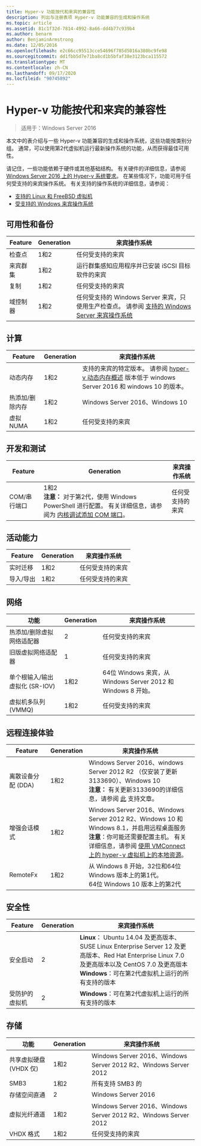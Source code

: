 ```yaml
---
title: Hyper-v 功能按代和来宾的兼容性
description: 列出与注册表项 Hyper-v 功能兼容的生成和操作系统
ms.topic: article
ms.assetid: 81c1f32d-7814-4992-8a66-dd4b77c939b4
ms.author: benarm
author: BenjaminArmstrong
ms.date: 12/05/2016
ms.openlocfilehash: e2c66cc95513cce54696f785d5016a380bc9fe98
ms.sourcegitcommit: dd1fbb5d7e71ba8cd1b5bfaf38e3123bca115572
ms.translationtype: MT
ms.contentlocale: zh-CN
ms.lasthandoff: 09/17/2020
ms.locfileid: "90745892"
---
```

# <a name="hyper-v-feature-compatibility-by-generation-and-guest"></a>Hyper-v 功能按代和来宾的兼容性

>适用于：Windows Server 2016

本文中的表介绍与一些 Hyper-v 功能兼容的生成和操作系统，这些功能按类别分组。 通常，可以使用第2代虚拟机运行最新操作系统的功能，从而获得最佳可用性。

请记住，一些功能依赖于硬件或其他基础结构。 有关硬件的详细信息，请参阅 [Windows Server 2016 上的 Hyper-v 系统要求](System-requirements-for-Hyper-V-on-Windows.md)。 在某些情况下，功能可用于任何受支持的来宾操作系统。 有关支持的操作系统的详细信息，请参阅：

* [支持的 Linux 和 FreeBSD 虚拟机](Supported-Linux-and-FreeBSD-virtual-machines-for-Hyper-V-on-Windows.md)
* [受支持的 Windows 来宾操作系统](Supported-Windows-guest-operating-systems-for-Hyper-V-on-Windows.md)

## <a name="availability-and-backup"></a>可用性和备份

Feature  | Generation | 来宾操作系统
------------- | ------------- | -----------
检查点 | 1和2 | 任何受支持的来宾
来宾群集 | 1和2 | 运行群集感知应用程序并已安装 iSCSI 目标软件的来宾
复制 | 1和2 | 任何受支持的来宾
域控制器 | 1和2 | 任何受支持的 Windows Server 来宾，只使用生产检查点。 请参阅 [支持的 Windows Server 来宾操作系统](./supported-windows-guest-operating-systems-for-hyper-v-on-windows.md#supported-windows-server-guest-operating-systems)

## <a name="compute"></a>计算

Feature  | Generation | 来宾操作系统
------------- | ------------- | -----------
动态内存 | 1和2 | 支持的来宾的特定版本。 请参阅 [hyper-v 动态内存概述](/previous-versions/windows/it-pro/windows-server-2012-R2-and-2012/hh831766(v=ws.11)) 版本低于 windows Server 2016 和 windows 10 的版本。
热添加/删除内存 | 1和2 | Windows Server 2016、Windows 10
虚拟 NUMA | 1和2 | 任何受支持的来宾

## <a name="development-and-test"></a>开发和测试
Feature  | Generation | 来宾操作系统
------------- | ------------- | -----------
COM/串行端口 | 1和2 <br>**注意：** 对于第2代，使用 Windows PowerShell 进行配置。 有关详细信息，请参阅为 [内核调试添加 COM 端口](./plan/should-i-create-a-generation-1-or-2-virtual-machine-in-hyper-v.md#add-a-com-port-for-kernel-debugging)。 | 任何受支持的来宾

## <a name="mobility"></a>活动能力

Feature  | Generation | 来宾操作系统
------------- | ------------- | -----------
实时迁移  | 1和2 |  任何受支持的来宾
导入/导出 | 1和2 |  任何受支持的来宾

## <a name="networking"></a>网络

功能  | Generation | 来宾操作系统
------------- | ------------- | -----------
热添加/删除虚拟网络适配器 | 2 | 任何受支持的来宾
旧版虚拟网络适配器 | 1 | 任何受支持的来宾
单个根输入/输出虚拟化 (SR-IOV)  | 1和2 | 64位 Windows 来宾，从 Windows Server 2012 和 Windows 8 开始。
虚拟机多队列 (VMMQ)  | 1和2  | 任何受支持的来宾

## <a name="remote-connection-experience"></a>远程连接体验

Feature  | Generation | 来宾操作系统
------------- | ------------- | -----------
离散设备分配 (DDA)  | 1和2 | Windows Server 2016、windows Server 2012 R2 （仅安装了更新3133690）、Windows 10 <br> **注意：** 有关更新3133690的详细信息，请参阅 [此](https://support.microsoft.com/kb/3133690) 支持文章。
增强会话模式 | 1和2 | Windows Server 2016、Windows Server 2012 R2、Windows 10 和 Windows 8.1，并启用远程桌面服务 <br>**注意**：你可能还需要配置主机。 有关详细信息，请参阅 [使用 VMConnect 上的 hyper-v 虚拟机上的本地资源](./learn-more/Use-local-resources-on-Hyper-V-virtual-machine-with-VMConnect.md)。
RemoteFx | 1和2 | 从 Windows 8 开始，32位和64位 Windows 版本上的第1代。 <br> 64位 Windows 10 版本上的第2代

## <a name="security"></a>安全性

Feature  | Generation | 来宾操作系统
------------- | ------------- | -----------
安全启动 | 2 | **Linux**： Ubuntu 14.04 及更高版本、SUSE Linux Enterprise Server 12 及更高版本、Red Hat Enterprise Linux 7.0 及更高版本以及 CentOS 7.0 及更高版本<br>**Windows**：可在第2代虚拟机上运行的所有支持的版本
受防护的虚拟机 | 2 | **Windows**：可在第2代虚拟机上运行的所有支持的版本

## <a name="storage"></a>存储

功能  | Generation | 来宾操作系统
------------- | ------------- | -----------
共享虚拟硬盘 (VHDX 仅)  | 1和2  | Windows Server 2016、Windows Server 2012 R2、Windows Server 2012
SMB3 | 1和2 | 所有支持 SMB3 的
存储空间直通 | 2 | Windows Server 2016
虚拟光纤通道 | 1和2 | Windows Server 2016、Windows Server 2012 R2、Windows Server 2012
VHDX 格式 | 1和2 | 任何受支持的来宾